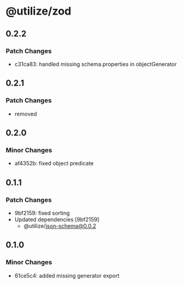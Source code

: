 # @utilize/zod

## 0.2.2

### Patch Changes

- c31ca83: handled missing schema.properties in objectGenerator

## 0.2.1

### Patch Changes

- removed

## 0.2.0

### Minor Changes

- af4352b: fixed object predicate

## 0.1.1

### Patch Changes

- 9bf2159: fixed sorting
- Updated dependencies [9bf2159]
  - @utilize/json-schema@0.0.2

## 0.1.0

### Minor Changes

- 61ce5c4: added missing generator export
